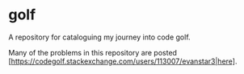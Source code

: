 # golf
A repository for cataloguing my journey into code golf.

Many of the problems in this repository are posted [https://codegolf.stackexchange.com/users/113007/evanstar3|here].
